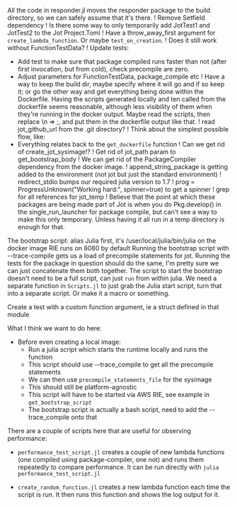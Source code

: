 All the code in responder.jl moves the responder package to the build directory, so we can safely assume that it's there.
! Remove Setfield dependency
! Is there some way to only temporarily add JotTest1 and JotTest2 to the Jot Project.Toml
! Have a throw_away_first argument for `create_lambda_function`. Or maybe `test_on_creation`.
! Does it still work without FunctionTestData?
! Update tests:
  - Add test to make sure that package compiled runs faster than not (after first invocation, but from cold), check precompile are zero.
  - Adjust parameters for FunctionTestData, package_compile etc
! Have a way to keep the build dir, maybe specify where it will go and if so keep it; or go the other way and get everything being done within the Dockerfile. Having the scripts generated locally and ten called from the dockerfile seems reasonable, although less visibility of them when they're running in the docker output. Maybe read the scripts, then replace \n => ;, and put them in the dockerfile output like that.
! read jot_github_url from the .git directory?
! Think about the simplest possible flow, like:
  - Everything relates back to the `get_dockerfile` function
! Can we get rid of create_jot_sysimage!?
! Get rid of jot_path param to get_bootstrap_body
! We can get rid of the PackageCompiler dependency from the docker image.
! append_string_package is getting added to the environment (not jot but just the standard environment)
! redirect_stdio bumps our required julia version to 1.7
! prog = ProgressUnknown("Working hard:", spinner=true) to get a spinner
! grep for all references for jot_temp
! Believe that the point at which these packages are being made part of Jot is when you do Pkg.develop() in the single_run_launcher for package compile, but can't see a way to make this only temporary. Unless having it all run in a temp directory is enough for that.

The bootstrap script:
alias Julia first, it's /user/local/julia/bin/julia on the docker image
RIE runs on 8080 by default
Running the bootstrap script with --trace-compile gets us a load of precompile statements for jot.
Running the tests for the package in question should do the same, I'm pretty sure we can just concatenate them both together.
The script to start the bootstrap doesn't need to be a full script, can just `run` from within julia.
We need a separate function in `Scripts.jl` to just grab the Julia start script, turn that into a separate script. Or make it a macro or something.

Create a test with a custom function argument, ie a struct defined in that module

What I think we want to do here:
- Before even creating a local image:
  - Run a julia script which starts the runtime locally and runs the function
  - This script should use --trace_compile to get all the precompile statements
  - We can then use `precompile_statements_file` for the sysimage
  - This should still be platform-agnostic
  - This script will have to be started via AWS RIE, see example in `get_bootstrap_script`
  - The bootstrap script is actually a bash script, need to add the --trace_compile onto that

There are a couple of scripts here that are useful for observing performance:

- `performance_test_script.jl` creates a couple of new lambda functions (one compiled using package-compiler, one not) and runs them repeatedly to compare performance. It can be run directly with `julia performance_test_script.jl`

- `create_random_function.jl` creates a new lambda function each time the script is run. It then runs this function and shows the log output for it.

